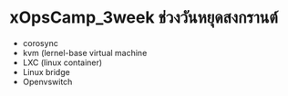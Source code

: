 # xOpsCamp_3week ช่วงวันหยุดสงกรานต์ 
* corosync
* kvm (lernel-base virtual machine
* LXC (linux container)
* Linux bridge
* Openvswitch

